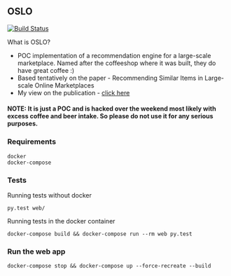 ## OSLO

[![Build Status](https://travis-ci.org/nikhilRP/recommendation_engine.svg?branch=master)](https://travis-ci.org/nikhilRP/recommendation_engine)

What is OSLO?
* POC implementation of a recommendation engine for a large-scale marketplace. Named after the coffeeshop where it was built, they do have great coffee :)
* Based tentatively on the paper - Recommending Similar Items in Large-scale Online Marketplaces
* My view on the publication - [click here](https://github.com/nikhilRP/recommendation_engine/blob/master/Review.md)

#### NOTE: It is just a POC and is hacked over the weekend most likely with excess coffee and beer intake. So please do not use it for any serious purposes.

### Requirements

    docker
    docker-compose

### Tests

  Running tests without docker

    py.test web/

  Running tests in the docker container

    docker-compose build && docker-compose run --rm web py.test

### Run the web app

    docker-compose stop && docker-compose up --force-recreate --build
